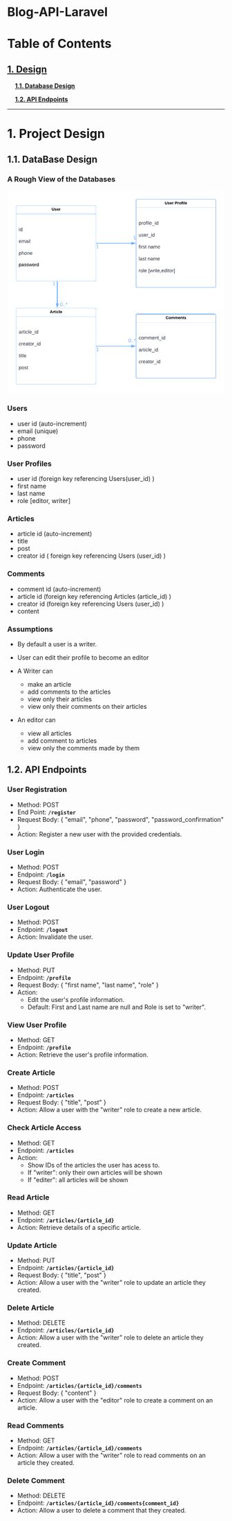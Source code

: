 # Blog-API-Laravel

# Table of Contents

## [1. Design](#1-project-design)

&ensp;&ensp; **[1.1. Database Design](#11-database-design)**

&ensp;&ensp; **[1.2. API Endpoints](#12-api-endpoints)**

<hr>

# 1. Project Design

## 1.1. DataBase Design

### A Rough View of the Databases

![databases](/assets/databases.png)

### Users

-   user id (auto-increment)
-   email (unique)
-   phone
-   password

### User Profiles

-   user id (foreign key referencing Users(user_id) )
-   first name
-   last name
-   role [editor, writer]

### Articles

-   article id (auto-increment)
-   title
-   post
-   creator id ( foreign key referencing Users (user_id) )

### Comments

-   comment id (auto-increment)
-   article id (foreign key referencing Articles (article_id) )
-   creator id (foreign key referencing Users (user_id) )
-   content

### Assumptions

-   By default a user is a writer.

-   User can edit their profile to become an editor

-   A Writer can

    -   make an article
    -   add comments to the articles
    -   view only their articles
    -   view only their comments on their articles

-   An editor can
    -   view all articles
    -   add comment to articles
    -   view only the comments made by them

## 1.2. API Endpoints

### User Registration

-   Method: POST
-   End Point: **`/register`**
-   Request Body: { "email", "phone", "password", "password_confirmation" }
-   Action: Register a new user with the provided credentials.

### User Login

-   Method: POST
-   Endpoint: **`/login`**
-   Request Body: { "email", "password" }
-   Action: Authenticate the user.

### User Logout

-   Method: POST
-   Endpoint: **`/logout`**
-   Action: Invalidate the user.

### Update User Profile

-   Method: PUT
-   Endpoint: **`/profile`**
-   Request Body: { "first name", "last name", "role" }
-   Action:
    -   Edit the user's profile information.
    -   Default: First and Last name are null and Role is set to "writer".

### View User Profile

-   Method: GET
-   Endpoint: **`/profile`**
-   Action: Retrieve the user's profile information.

### Create Article

-   Method: POST
-   Endpoint: **`/articles`**
-   Request Body: { "title", "post" }
-   Action: Allow a user with the "writer" role to create a new article.

### Check Article Access

-   Method: GET
-   Endpoint: **`/articles`**
-   Action:
    -   Show IDs of the articles the user has acess to.
    -   If "writer": only their own articles will be shown
    -   If "editer": all articles will be shown

### Read Article

-   Method: GET
-   Endpoint: **`/articles/{article_id}`**
-   Action: Retrieve details of a specific article.

### Update Article

-   Method: PUT
-   Endpoint: **`/articles/{article_id}`**
-   Request Body: { "title", "post" }
-   Action: Allow a user with the "writer" role to update an article they created.

### Delete Article

-   Method: DELETE
-   Endpoint: **`/articles/{article_id}`**
-   Action: Allow a user with the "writer" role to delete an article they created.

### Create Comment

-   Method: POST
-   Endpoint: **`/articles/{article_id}/comments`**
-   Request Body: { "content" }
-   Action: Allow a user with the "editor" role to create a comment on an article.

### Read Comments

-   Method: GET
-   Endpoint: **`/articles/{article_id}/comments`**
-   Action: Allow a user with the "writer" role to read comments on an article they created.

### Delete Comment

-   Method: DELETE
-   Endpoint: **`/articles/{article_id}/comments{comment_id}`**
-   Action: Allow a user to delete a comment that they created.
